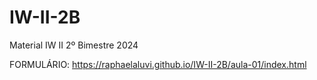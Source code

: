# IW-II-2B
Material IW II 2º Bimestre 2024

FORMULÁRIO: https://raphaelaluvi.github.io/IW-II-2B/aula-01/index.html
